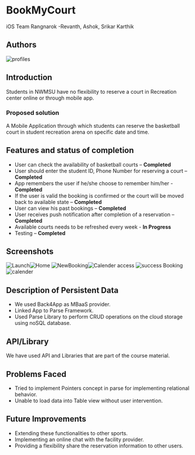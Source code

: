# BookMyCourt
iOS Team Rangnarok
-Revanth, Ashok, Srikar Karthik
## Authors
![profiles](assets/picture1.png)
<br>
## Introduction
Students in NWMSU have no flexibility to reserve a court in Recreation center online or through mobile app.
### Proposed solution
A Mobile Application through which students can reserve the basketball court in student recreation arena on specific date and time.
## Features and status of completion
- User can check the availability of basketball courts – <b>Completed</b>
- User should enter the student ID, Phone Number for reserving a court – <b>Completed</b>
- App remembers the user if he/she choose to remember him/her - <b>Completed</b>
- If the user is valid the booking is confirmed or the court will be moved back to available state – <b>Completed</b>
- User can view his past bookings – <b>Completed</b>
- User receives push notification after completion of a reservation – <b>Completed</b>
- Available courts needs to be refreshed every week - <b>In Progress</b>
- Testing – <b>Completed</b>
## Screenshots
![Launch](assets/1.png)![Home](assets/2.png)
![NewBooking](assets/3.png)![Calender access](assets/4.png)
![success Booking](assets/5.png)![calender](assets/8.png)

## Description of Persistent Data
- We used Back4App as MBaaS provider.
- Linked App to Parse Framework.
- Used Parse Library to perform CRUD operations on the cloud storage using noSQL database.
## API/Library
We have used API and Libraries that are part of the course material.
## Problems Faced
- Tried to implement Pointers concept in parse for implementing relational behavior.
- Unable to load data into Table view without user intervention.
## Future Improvements
- Extending these functionalities to other sports.
- Implementing an online chat with the facility provider.
- Providing a flexibility share the reservation information to other users.








 
